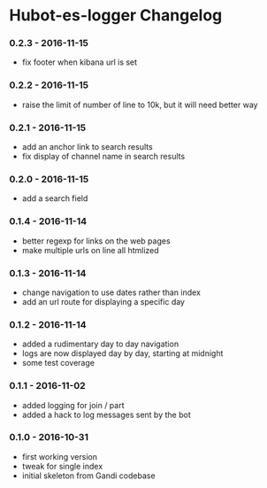 Hubot-es-logger Changelog
==========================

### 0.2.3 - 2016-11-15
- fix footer when kibana url is set

### 0.2.2 - 2016-11-15
- raise the limit of number of line to 10k, but it will need better way

### 0.2.1 - 2016-11-15
- add an anchor link to search results
- fix display of channel name in search results

### 0.2.0 - 2016-11-15
- add a search field

### 0.1.4 - 2016-11-14
- better regexp for links on the web pages
- make multiple urls on line all htmlized

### 0.1.3 - 2016-11-14
- change navigation to use dates rather than index
- add an url route for displaying a specific day

### 0.1.2 - 2016-11-14
- added a rudimentary day to day navigation
- logs are now displayed day by day, starting at midnight
- some test coverage

### 0.1.1 - 2016-11-02
- added logging for join / part
- added a hack to log messages sent by the bot

### 0.1.0 - 2016-10-31
- first working version
- tweak for single index
- initial skeleton from Gandi codebase
